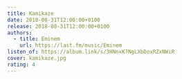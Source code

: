 ```yaml
---
title: Kamikaze
date: 2018-08-31T12:00:00+0100
release: 2018-08-31T12:00:00+0100
authors:
  - title: Eminem
    url: https://last.fm/music/Eminem
listen_of: https://album.link/s/3HNnxK7NgLXbDoxRZxNWiR
cover: kamikaze.jpg
rating: 4
---
```


